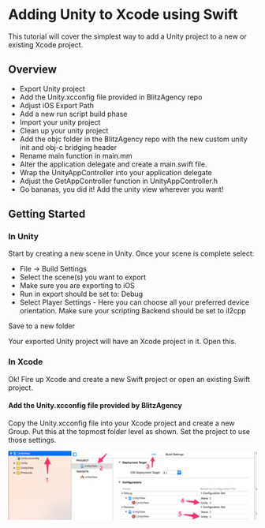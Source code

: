 # Adding Unity to Xcode using Swift

This tutorial will cover the simplest way to add a Unity project to a new or existing Xcode project.

## Overview
* Export Unity project
* Add the Unity.xcconfig file provided in BlitzAgency repo
* Adjust iOS Export Path
* Add a new run script build phase
* Import your unity project
* Clean up your unity project
* Add the objc folder in the BlitzAgency repo with the new custom unity init and obj-c bridging header
* Rename main function in main.mm
* Alter the application delegate and create a main.swift file.
* Wrap the UnityAppController into your application delegate
* Adjust the GetAppController function in UnityAppController.h
* Go bananas, you did it! Add the unity view wherever you want!


## Getting Started
### In Unity
Start by creating a new scene in Unity. Once your scene is complete select:

* File -> Build Settings
* Select the scene(s) you want to export
* Make sure you are exporting to iOS
* Run in export should be set to: Debug
* Select Player Settings - Here you can choose all your preferred device orientation. Make sure your scripting Backend should be set to il2cpp

Save to a new folder

Your exported Unity project will have an Xcode project in it. Open this.

### In Xcode
Ok! Fire up Xcode and create a new Swift project or open an existing Swift project.

#### Add the Unity.xcconfig file provided by BlitzAgency

Copy the Unity.xcconfig file into your Xcode project and create a new Group. Put this at the topmost folder level as shown. Set the project to use those settings.

![Build Config](ReadMeImages/Set_Build_Config.png)
